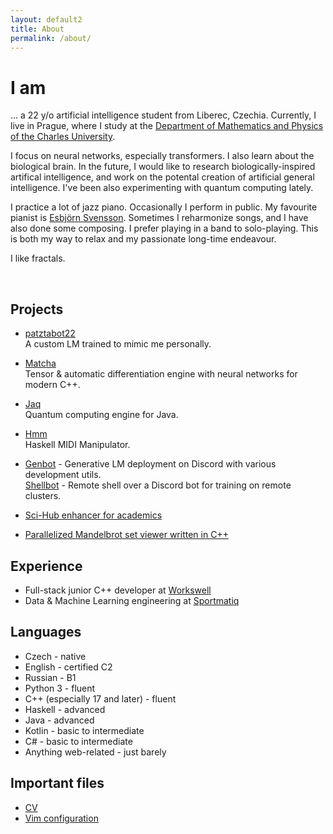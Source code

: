 ```yaml
---
layout: default2
title: About
permalink: /about/
---
```


# I am

<p>
... a 22 y/o artificial intelligence student from Liberec, Czechia. Currently, I live in Prague,
where I study at the <a href="https://www.mff.cuni.cz/">Department of Mathematics and Physics of the Charles University</a>. 
</p>

<p>
I focus on neural networks, especially transformers.
I also learn about the biological brain.
In the future, I would like to research
biologically-inspired artifical intelligence, and work on the potental creation of artificial general intelligence.
I've been also experimenting with quantum computing lately.
</p>

<p>
I practice a lot of jazz piano. Occasionally I perform in public. My favourite pianist
is <a href="https://en.wikipedia.org/wiki/Esbj%C3%B6rn_Svensson">Esbjörn Svensson</a>. 
Sometimes I reharmonize songs, and I have also done some composing.
I prefer playing in a band to solo-playing. This is both my way to relax and my passionate long-time endeavour.
</p>

<p>
I like fractals.
</p>

<br />

## Projects
- [patztabot22](https://github.com/patztablook22/patztabot22) \
  A custom LM trained to mimic me personally.

- [Matcha](https://matcha-ai.github.io/matcha) \
  Tensor & automatic differentiation engine with neural networks for modern C++.

- [Jaq](https://github.com/patztablook22/jaq) \
  Quantum computing engine for Java.

- [Hmm](https://github.com/patztablook22/hmm) \
  Haskell MIDI Manipulator.

- [Genbot](https://github.com/patztablook22/genbot) - Generative LM deployment on Discord with various development utils. \
  [Shellbot](https://github.com/patztablook22/shellbot) - Remote shell over a Discord bot for training on remote clusters.

- [Sci-Hub enhancer for academics](https://github.com/patztablook22/sci-hub)
- [Parallelized Mandelbrot set viewer written in C++](https://github.com/patztablook22/mandelbrot-viewer-qt-quick)


## Experience
- Full-stack junior C++ developer at [Workswell](https://workswell-thermal-camera.com)
- Data & Machine Learning engineering at [Sportmatiq](https://sportmatiq.com)


## Languages
- Czech - native
- English - certified C2
- Russian - B1
- Python 3 - fluent
- C++ (especially 17 and later) - fluent
- Haskell - advanced
- Java - advanced
- Kotlin - basic to intermediate
- C# - basic to intermediate
- Anything web-related - just barely


## Important files

- [CV]()
- [Vim configuration](https://github.com/patztablook22/dotfiles/tree/main/.config/nvim)
